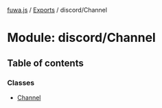 [fuwa.js](../README.md) / [Exports](../modules.md) / discord/Channel

# Module: discord/Channel

## Table of contents

### Classes

- [Channel](../classes/discord_Channel.Channel.md)
